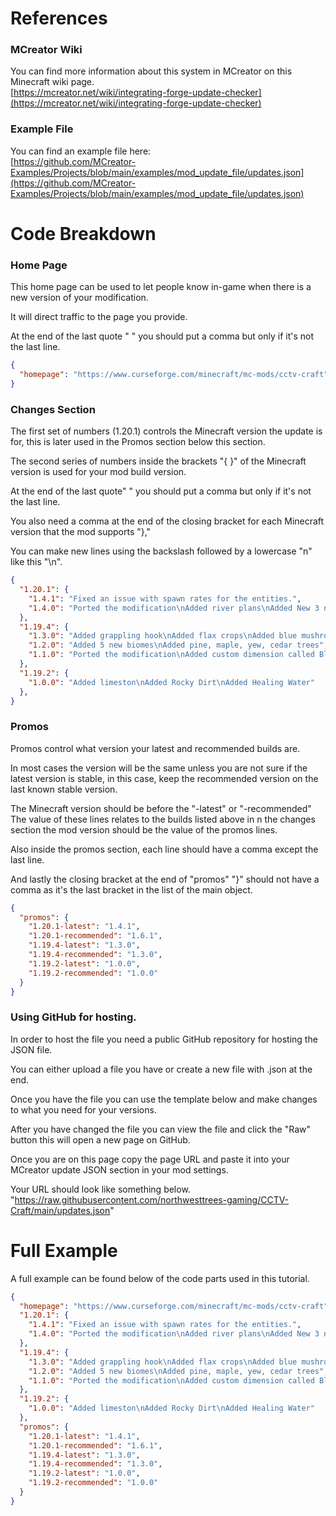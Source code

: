 
# References
### MCreator Wiki
You can find more information about this system in MCreator on this Minecraft wiki page.  
[https://mcreator.net/wiki/integrating-forge-update-checker](https://mcreator.net/wiki/integrating-forge-update-checker)

### Example File
You can find an example file here:  
[https://github.com/MCreator-Examples/Projects/blob/main/examples/mod_update_file/updates.json](https://github.com/MCreator-Examples/Projects/blob/main/examples/mod_update_file/updates.json)

# Code Breakdown
### Home Page
This home page can be used to let people know in-game when there is a new version of your modification.  
  
It will direct traffic to the page you provide.  
  
At the end of the last quote " " you should put a comma but only if it's not the last line.
```json
{
  "homepage": "https://www.curseforge.com/minecraft/mc-mods/cctv-craft",
}
```
### Changes Section
The first set of numbers (1.20.1) controls the Minecraft version the update is for, this is later used in the Promos section below this section.  
  
The second series of numbers inside the brackets "{ }" of the Minecraft version is used for your mod build version.  
  
At the end of the last quote" " you should put a comma but only if it's not the last line.  
  
You also need a comma at the end of the closing bracket for each Minecraft version that the mod supports "},"  
  
You can make new lines using the backslash followed by a lowercase "n" like this "\n".

```json
{
  "1.20.1": {
    "1.4.1": "Fixed an issue with spawn rates for the entities.",
    "1.4.0": "Ported the modification\nAdded river plans\nAdded New 3 new entities Ox, Deers, and Boars"
  },
  "1.19.4": {
    "1.3.0": "Added grappling hook\nAdded flax crops\nAdded blue mushrooms to caves",
    "1.2.0": "Added 5 new biomes\nAdded pine, maple, yew, cedar trees",
    "1.1.0": "Ported the modification\nAdded custom dimension called Blue Skys\nAdded flares sticks"
  },
  "1.19.2": {
    "1.0.0": "Added limeston\nAdded Rocky Dirt\nAdded Healing Water"
  },
}
```
### Promos
Promos control what version your latest and recommended builds are.  
   
In most cases the version will be the same unless you are not sure if the latest version is stable, in this case, keep the recommended version on the last known stable version.  
  
The Minecraft version should be before the "-latest" or "-recommended" The value of these lines relates to the builds listed above in n the changes section the mod version should be the value of the promos lines.  
  
Also inside the promos section, each line should have a comma except the last line.  
  
And lastly the closing bracket at the end of "promos" "}" should not have a comma as it's the last bracket in the list of the main object.
```json
{
  "promos": {
    "1.20.1-latest": "1.4.1",
    "1.20.1-recommended": "1.6.1",
    "1.19.4-latest": "1.3.0",
    "1.19.4-recommended": "1.3.0",
    "1.19.2-latest": "1.0.0",
    "1.19.2-recommended": "1.0.0"
  }
}
```

### Using GitHub for hosting.
In order to host the file you need a public GitHub repository for hosting the JSON file.  
  
You can either upload a file you have or create a new file with .json at the end.  
  
Once you have the file you can use the template below and make changes to what you need for your versions.  
  
After you have changed the file you can view the file and click the "Raw" button this will open a new page on GitHub.  
  
Once you are on this page copy the page URL and paste it into your MCreator update JSON section in your mod settings.  
  
Your URL should look like something below.  
"https://raw.githubusercontent.com/northwesttrees-gaming/CCTV-Craft/main/updates.json"  

# Full Example
A full example can be found below of the code parts used in this tutorial.
```json
{
  "homepage": "https://www.curseforge.com/minecraft/mc-mods/cctv-craft",
  "1.20.1": {
    "1.4.1": "Fixed an issue with spawn rates for the entities.",
    "1.4.0": "Ported the modification\nAdded river plans\nAdded New 3 new entities Ox, Deers, and Boars"
  },
  "1.19.4": {
    "1.3.0": "Added grappling hook\nAdded flax crops\nAdded blue mushrooms to caves",
    "1.2.0": "Added 5 new biomes\nAdded pine, maple, yew, cedar trees",
    "1.1.0": "Ported the modification\nAdded custom dimension called Blue Skys\nAdded flares sticks"
  },
  "1.19.2": {
    "1.0.0": "Added limeston\nAdded Rocky Dirt\nAdded Healing Water"
  },
  "promos": {
    "1.20.1-latest": "1.4.1",
    "1.20.1-recommended": "1.6.1",
    "1.19.4-latest": "1.3.0",
    "1.19.4-recommended": "1.3.0",
    "1.19.2-latest": "1.0.0",
    "1.19.2-recommended": "1.0.0"
  }
}
```
